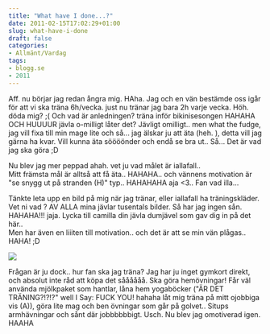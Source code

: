 ```yaml
---
title: "What have I done...?"
date: 2011-02-15T17:02:29+01:00
slug: what-have-i-done
draft: false
categories:
- Allmänt/Vardag
tags:
- blogg.se
- 2011
---
```

Aff. nu börjar jag redan ångra mig. HAha. Jag och en vän bestämde oss igår för att vi ska träna 6h/vecka. just nu tränar jag bara 2h varje vecka. Höh. döda mig? ;( Och vad är anledningen? träna inför bikinisesongen HAHAHA OCH HUUUUR jävla o-milligt låter det? Jävligt omilligt.. men what the fudge, jag vill fixa till min mage lite och så... jag älskar ju att äta (heh. ), detta vill jag gärna ha kvar. Vill kunna äta söööönder och endå se bra ut.. Så... Det är vad jag ska göra ;D  
  
Nu blev jag mer peppad ahah. vet ju vad målet är iallafall..  
Mitt främsta mål är alltså att få äta.. HAHAHA.. och vännens motivation är "se snygg ut på stranden (H)" typ.. HAHAHAHA aja <3.. Fan vad illa...  
  
  
Tänkte leta upp en bild på mig när jag tränar, eller iallafall ha träningskläder. Vet ni vad ? AV ALLA mina jävlar tusentals bilder. Så har jag ingen sån. HAHAHA!!! jaja. Lycka till camilla din jävla dumjävel som gav dig in på det här..  
Men har även en liiiten till motivation.. och det är att se min vän plågas.. HAHA! ;D  
  
![](/assets/images/blogg.se/trning_77457551_126024820_132752518.jpg)  
  
  
Frågan är ju dock.. hur fan ska jag träna? Jag har ju inget gymkort direkt, och absolut inte råd att köpa det såååååå. Ska göra hemövningar! Får väl använda mjölkpaket som hantlar, låna hem yogaböcker ("ÄR DET TRÄNING?!?!?" well I Say: FUCK YOU! hahaha låt mig träna på mitt ojobbiga vis (A)), göra lite mag och ben övningar som går på golvet.. Situps armhävningar och sånt där jobbbbbbigt. Usch. Nu blev jag omotiverad igen. HAAHA